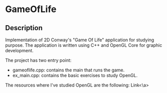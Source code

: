 # GameOfLife

## Description
Implementation of 2D Conway's "Game Of Life" application for studying purpose.
The application is written using C++ and OpenGL Core for graphic development.

The project has two entry point:
- gameoflife.cpp: contains the main that runs the game.
- ex_main.cpp: contains the basic exercises to study OpenGL.

The resources where I've studied OpenGL are the following:
<a link="https://learnopengl.com/">Link<\a>
